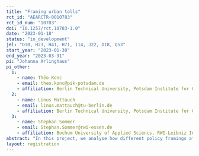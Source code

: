```yaml
---
title: "Framing urban tolls"
rct_id: "AEARCTR-0010783"
rct_id_num: "10783"
doi: "10.1257/rct.10783-1.0"
date: "2023-01-18"
status: "in_development"
jel: "D30, H23, H41, H71, I14, J22, O18, Q53"
start_year: "2023-01-30"
end_year: "2023-03-31"
pi: "Johanna Arlinghaus"
pi_other:
  1:
    - name: Théo Konc
    - email: theo.konc@pik-potsdam.de
    - affiliation: Berlin Technical University, Potsdam Institute for Climate Impact Research (PIK)
  2:
    - name: Linus Mattauch
    - email: linus.mattauch@tu-berlin.de
    - affiliation: Berlin Technical University, Potsdam Institute for Climate Impact Research (PIK)
  3:
    - name: Stephan Sommer
    - email: Stephan.Sommer@rwi-essen.de
    - affiliation: Bochum University of Applied Sciencs, RWI-Leibniz Institute for Economic Research
abstract: "In this project, we analyse how different policy framings affect citizens' acceptance of urban tolls in two major European metropolitan areas: Paris-Ile de France and the Berlin-Brandenburg agglomeration. Furthermore, we investigate heterogeneity in views based on urban vs. suburban residence, trust in institutions and political views. To this end, we implement a large-scale survey of a total of 4000 urban and suburban households, representative for gender, education and age across the two metropolitan areas with the survey company respondi/bilendi. Within the survey, we randomize in-built video treatments to inform respondents of the tolls’ expected effects on (i) air pollution, (ii) time savings or (iii) greenhouse gas emissions. The effects of the treatment videos on support for an urban toll are compared to a control group, which receives a video with largely uninformative content. The research design allows testing a range of hypotheses with regards to the effects of the different treatments on policy support, including across different population groups (e.g. urban vs suburban, Berlin-Brandenburg vs Paris Ile de France) as well as hypotheses relating to interactions of these main hypothesized effects with several individual characteristics, such as political attitudes and mobility behavior."
layout: registration
---
```


